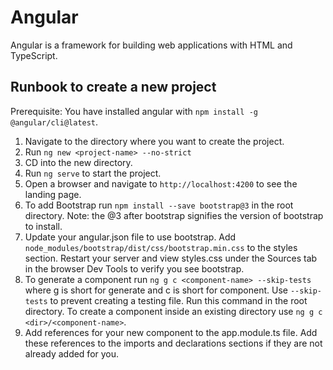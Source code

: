 # Angular

Angular is a framework for building web applications with HTML and TypeScript.

## Runbook to create a new project

Prerequisite: You have installed angular with `npm install -g @angular/cli@latest`.

1. Navigate to the directory where you want to create the project.
2. Run `ng new <project-name> --no-strict`
3. CD into the new directory.
4. Run `ng serve` to start the project.
5. Open a browser and navigate to `http://localhost:4200` to see the landing page.
6. To add Bootstrap run `npm install --save bootstrap@3` in the root directory. Note: the @3 after bootstrap signifies the version of bootstrap to install.
7. Update your angular.json file to use bootstrap. Add `node_modules/bootstrap/dist/css/bootstrap.min.css` to the styles section. Restart your server and view styles.css under the Sources tab in the browser Dev Tools to verify you see bootstrap.
8. To generate a component run `ng g c <component-name> --skip-tests` where g is short for generate and c is short for component. Use `--skip-tests` to prevent creating a testing file. Run this command in the root directory. To create a component inside an existing directory use `ng g c <dir>/<component-name>`.
9. Add references for your new component to the app.module.ts file. Add these references to the imports and declarations sections if they are not already added for you.
